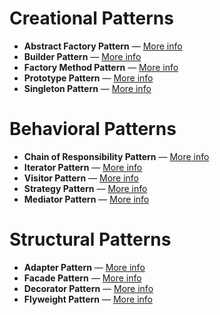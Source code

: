# Creational Patterns

- **Abstract Factory Pattern** — [More info](docs/patterns/creational/AbstractFactoryPattern.md)
- **Builder Pattern** — [More info](docs/patterns/creational/BuilderPattern.md)
- **Factory Method Pattern** — [More info](docs/patterns/creational/FactoryMethodPattern.md)
- **Prototype Pattern** — [More info](docs/patterns/creational/PrototypePattern.md)
- **Singleton Pattern** — [More info](docs/patterns/creational/SingletonPattern.md)

# Behavioral Patterns

- **Chain of Responsibility Pattern** — [More info](docs/patterns/behavioral/ChainOfResponsibilityPattern.md)
- **Iterator Pattern** — [More info](docs/patterns/behavioral/IteratorPattern.md)
- **Visitor Pattern** — [More info](docs/patterns/behavioral/VisitorPattern.md)
- **Strategy Pattern** — [More info](docs/patterns/behavioral/StrategyPattern.md)
- **Mediator Pattern** — [More info](docs/patterns/behavioral/MediatorPattern.md)

# Structural Patterns

- **Adapter Pattern** — [More info](docs/patterns/structural/AdapterPattern.md)
- **Facade Pattern** — [More info](docs/patterns/structural/FacadePattern.md)
- **Decorator Pattern** — [More info](docs/patterns/structural/DecoratorPattern.md)
- **Flyweight Pattern** — [More info](docs/patterns/structural/FlyweightPattern.md)
